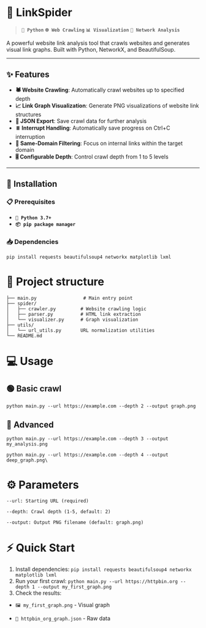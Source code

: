 # 🔗 LinkSpider

> **`🐍 Python`** **`🌐 Web Crawling`** **`📊 Visualization`** **`🔗 Network Analysis`**

A powerful website link analysis tool that crawls websites and generates visual link graphs. Built with Python, NetworkX, and BeautifulSoup.

---

## ✨ Features

- **🕷️ Website Crawling**: Automatically crawl websites up to specified depth
- **📈 Link Graph Visualization**: Generate PNG visualizations of website link structures  
- **💾 JSON Export**: Save crawl data for further analysis
- **⏸️ Interrupt Handling**: Automatically save progress on Ctrl+C interruption
- **🎯 Same-Domain Filtering**: Focus on internal links within the target domain
- **🎚️ Configurable Depth**: Control crawl depth from 1 to 5 levels

---

## 🚀 Installation

### 📋 Prerequisites
- **`🐍 Python 3.7+`**
- **`📦 pip package manager`**

### 📥 Dependencies
```bash
pip install requests beautifulsoup4 networkx matplotlib lxml
```

# 📁 Project structure
```linkspider/
├── main.py                 # Main entry point
├── spider/
│   ├── crawler.py         # Website crawling logic
│   ├── parser.py          # HTML link extraction
│   └── visualizer.py      # Graph visualization
├── utils/
│   └── url_utils.py       URL normalization utilities
└── README.md
```

# 💻 Usage
## 🟢 Basic crawl
`python main.py --url https://example.com --depth 2 --output graph.png`

## 🔵 Advanced
`python main.py --url https://example.com --depth 3 --output my_analysis.png`

`python main.py --url https://example.com --depth 4 --output deep_graph.png\`

# ⚙️ Parameters
```
--url: Starting URL (required)

--depth: Crawl depth (1-5, default: 2)

--output: Output PNG filename (default: graph.png)
```

# ⚡ Quick Start
1) Install dependencies:
   ```pip install requests beautifulsoup4 networkx matplotlib lxml```
2) Run your first crawl:
   ```python main.py --url https://httpbin.org --depth 1 --output my_first_graph.png```
3) Check the results:
  - `🖼️ my_first_graph.png` - Visual graph
  
  - `📄 httpbin_org_graph.json` - Raw data
